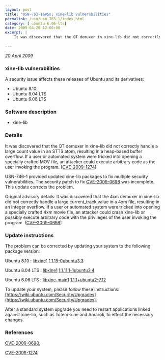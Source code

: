 ```yaml
---
layout: post
title: "USN-763-1&#58; xine-lib vulnerabilities"
permalink: /usn/usn-763-1/index.html
category: [ ubuntu-6.06-lts]
date: 2009-04-20 12:00:00
excerpt: |
    It was discovered that the QT demuxer in xine-lib did not correctly handle a large count value in an STTS atom, resulting in a heap-based buffer overflow. If a user or automated system were tricked into opening a specially crafted MOV file, an attacker could execute arbitrary code as the user invoking the program. ([CVE-2009-1274](http://people.ubuntu.com/~ubuntu-security/cve/CVE-2009-1274))
    
--- 
```

 
 

*20 April 2009*

### xine-lib vulnerabilities

A security issue affects these releases of Ubuntu and its derivatives:

* Ubuntu 8.10
* Ubuntu 8.04 LTS
* Ubuntu 6.06 LTS

### Software description

* xine-lib 

### Details

It was discovered that the QT demuxer in xine-lib did not correctly handle a large count value in an STTS atom, resulting in a heap-based buffer overflow. If a user or automated system were tricked into opening a specially crafted MOV file, an attacker could execute arbitrary code as the user invoking the program. ([CVE-2009-1274](http://people.ubuntu.com/~ubuntu-security/cve/CVE-2009-1274))

USN-746-1 provided updated xine-lib packages to fix multiple security vulnerabilities. The security patch to fix [CVE-2009-0698](http://people.ubuntu.com/~ubuntu-security/cve/CVE-2009-0698) was incomplete. This update corrects the problem.

Original advisory details: It was discovered that the 4xm demuxer in xine-lib did not correctly handle a large current_track value in a 4xm file, resulting in an integer overflow. If a user or automated system were tricked into opening a specially crafted 4xm movie file, an attacker could crash xine-lib or possibly execute arbitrary code with the privileges of the user invoking the program. ([CVE-2009-0698](http://people.ubuntu.com/~ubuntu-security/cve/CVE-2009-0698)) 

### Update instructions

The problem can be corrected by updating your system to the following package version:

Ubuntu 8.10
 : [libxine1](https://launchpad.net/ubuntu/+source/xine-lib) <span> [1.1.15-0ubuntu3.3](https://launchpad.net/ubuntu/+source/xine-lib/1.1.15-0ubuntu3.3) </span> 

Ubuntu 8.04 LTS
 : [libxine1](https://launchpad.net/ubuntu/+source/xine-lib) <span> [1.1.11.1-1ubuntu3.4](https://launchpad.net/ubuntu/+source/xine-lib/1.1.11.1-1ubuntu3.4) </span> 

Ubuntu 6.06 LTS
 : [libxine-main1](https://launchpad.net/ubuntu/+source/xine-lib) <span> [1.1.1+ubuntu2-7.12](https://launchpad.net/ubuntu/+source/xine-lib/1.1.1+ubuntu2-7.12) </span> 

To update your system, please follow these instructions: [https://wiki.ubuntu.com/Security/Upgrades](https://wiki.ubuntu.com/Security/Upgrades).

After a standard system upgrade you need to restart applications linked against xine-lib, such as Totem-xine and Amarok, to effect the necessary changes. 

### References

 
 [CVE-2009-0698](http://people.ubuntu.com/~ubuntu-security/cve/CVE-2009-0698), 

 [CVE-2009-1274](http://people.ubuntu.com/~ubuntu-security/cve/CVE-2009-1274)
 

